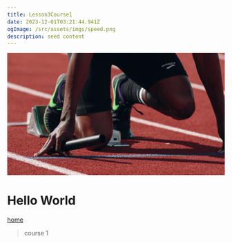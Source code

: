 ```yaml
---
title: Lesson3Course1
date: 2023-12-01T03:21:44.941Z
ogImage: /src/assets/imgs/speed.png
description: seed content
---
```


![](src/assets/imgs/speed.png)

# Hello World

[home](/)

> course 1
